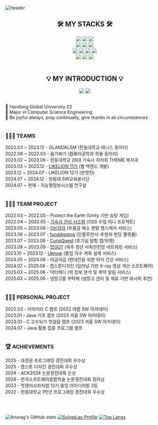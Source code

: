 ![header](https://capsule-render.vercel.app/api?type=waving&color=0:EDA0E9,100:EDA0E9&height=230&section=header&text=Sumin's%20Github&fontSize=60&animation=fadeIn&fontAlignY=32&desc=Developer%20who%20helps%20people%20&descAlignY=50&descAlign=50)

<div align=center>
<h2>🛠 MY STACKS 🛠</h2>
</div>

<div align="center">

  <!-- 언어 -->
  <img src="https://img.shields.io/badge/python-3776AB?style=for-the-badge&logo=python&logoColor=white">
  <img src="https://img.shields.io/badge/java-007396?style=for-the-badge&logo=java&logoColor=white">
  <img src="https://img.shields.io/badge/c++-00599C?style=for-the-badge&logo=c%2B%2B&logoColor=white">
  <br/>

  <!-- AI 관련 -->
  <img src="https://img.shields.io/badge/PyTorch-EE4C2C?style=for-the-badge&logo=pytorch&logoColor=white">
  <img src="https://img.shields.io/badge/TensorFlow-FF6F00?style=for-the-badge&logo=tensorflow&logoColor=white">
  <img src="https://img.shields.io/badge/OpenCV-5C3EE8?style=for-the-badge&logo=opencv&logoColor=white">
  <br/>

  <!-- 개발 프레임워크 -->
  <img src="https://img.shields.io/badge/Spring Boot-6DB33F?style=for-the-badge&logo=Spring Boot&logoColor=white">
  <img src="https://img.shields.io/badge/MySQL-4479A1?style=for-the-badge&logo=mysql&logoColor=white">
  <img src="https://img.shields.io/badge/Flutter-02569B?style=for-the-badge&logo=flutter&logoColor=white">
  <img src="https://img.shields.io/badge/Firebase-FFCA28?style=for-the-badge&logo=firebase&logoColor=white">
  <br/>

  <!-- 협업 도구 -->
  <img src="https://img.shields.io/badge/GitHub-181717?style=for-the-badge&logo=github&logoColor=white">
  <img src="https://img.shields.io/badge/Figma-F24E1E?style=for-the-badge&logo=figma&logoColor=white">
  <img src="https://img.shields.io/badge/Notion-000000?style=for-the-badge&logo=notion&logoColor=white">
  <br/>

</div>

<br/> 

<div align=center>
<h2>💡 MY INTRODUCTION 💡</h2>
<a href="https://www.instagram.com/su_min729/" target="_blank"><img src="https://img.shields.io/badge/instagram-41454A?style=for-the-badge&logo=instagram&logoColor=white"></a> <a href="https://velog.io/@sumina729/posts" target="_blank"><img src="https://img.shields.io/badge/velog-41454A?style=for-the-badge&logo=velog&logoColor=white"></a>
</div>

<br/>

🏫 Handong Global University 22 <br/> 
📝 Major in Computer Science Engineering <br/>
📖 Be joyful always, pray continually, give thanks in all circumstances<br/> <br/> 


### 🧑‍🤝‍🧑 TEAMS<br/> 
2022.03 ~ 2023.12 - GLANDALSM (한동대학교 테니스 동아리)<br/>
2022.08 ~ 2023.03 - 슬기짜기 (컴퓨터공학과 학술 동아리)<br/>
2023.02 ~ 2023.06 - 한동대학교 26대 기숙사 자치회 THEME 복지국<br/>
2023.03 ~ 2023.12 - <a href="https://hgulikelion.web.app/" target="_blank">LIKELION 11기</a> (웹 백엔드 개발)<br/>
2023.12 ~ 2024.07 - LIKELION 12기 (운영진)<br/>
2024.07 ~ 2024.12 - 한동대 SW교육봉사단<br/>
2024.07 ~ 현재 - 지능형정보시스템 연구실<br/><br/>


### 👩🏻‍💻 TEAM PROJECT<br/> 
2022.03 ~ 2022.05 - Protect the Earth (Unity 기반 슈팅 게임)<br/>
2022.04 ~ 2022.05 - <a href="https://github.com/sumina729/TeamProject-Miniproject" target="_blank">기숙사 관리 시스템</a> (OSS 수업 미니 프로젝트)<br/>
2023.05 ~ 2023.06 - <a href="https://www.figma.com/file/n42BBlWMjvBnioE9jeaFGv/%EB%9C%A8%EA%B1%B0%EC%9A%B4-%EA%B0%90%EC%9E%90?type=design&node-id=8%3A77&mode=design&t=dgvaucUJkgvzg1LZ-1" target="_blank">Oh!감자</a> (우울감 해소 멘탈 헬스케어 서비스)<br/>
2023.06 ~ 2023.07 - <a href="https://github.com/LikeLionHGU/2023-Summer-team1-back/tree/main" target="_blank">funddigging</a> (인플루언서-후원자 펀딩 플랫폼)<br/>
2023.07 ~ 2023.08 - <a href="https://github.com/LikeLionHGU/CurioQuest-back/tree/queryCube" target="_blank">CurioQuest</a> (호기심 탐험 앱/위젯)<br/>
2023.08 ~ 2023.09 - <a href="https://www.jejudsi.kr/issue/Rvbr" target="_blank">밥GO?</a> (제주 청년 사회안전망 네트워킹 서비스)<br/>
2023.10 ~ 2023.12 - <a href="https://github.com/LikeLionHGU/UKnow-backend" target="_blank">Uknow</a> (졸업 이수 계획 설계 서비스)<br/>
2024.05 ~ 2024.06 - 야금야금 (현대인을 위한 야식 건강 서비스)<br/>
2024.07 ~ 2025.06 - 캡스톤디자인 (딥러닝 기반 X-ray 영상 개선 소프트웨어)<br/>
2025.03 ~ 2025.06 - 닥터메디 (약 정보 분석 및 복약 알림 서비스)<br/>
2025.03 ~ 2025.06 - 냉장고를 부탁해 (냉장고 관리 및 재료 기반 레시피 추천)<br/><br/>


### 👩🏻‍💻 PERSONAL PROJECT<br/>
2022.03 - 미리미리 C 캠프 (2022 여름 SW 아카데미)<br/>
2023.01 - Java 기초 캠프 (2023 겨울 SW 아카데미)<br/>
2023.01 - C 고수되기 첫걸음 캠프 (2023 겨울 SW 아카데미)<br/>
2024.07 - Java 활용 집중 프로그램 캠프<br/><br/>

### 🏆 ACHIEVEMENTS<br/>
2025 - 대경권 프로그래밍 경진대회 우수상<br/>
2025 - 캡스톤 디자인 경진대회 우수상<br/>
2024 - ACK2024 논문경진대회 은상<br/>
2024 - 한국소프트웨어종합학술 논문경진대회 장려상<br/>
2023 - 멋쟁이사자처럼 12기 중앙 아이디어톤 2등<br/>
2022 - 한동대학교 1학년 프로그래밍 경진대회 우수상<br/>

<br/> 
<br/> 

![Anurag's GitHub stats](https://github-readme-stats.vercel.app/api?username=sumina729&show_icons=true&theme=nightowl)  [![Solved.ac Profile](http://mazassumnida.wtf/api/v2/generate_badge?boj=sumina729)](https://solved.ac/sumina729) [![Top Langs](https://github-readme-stats.vercel.app/api/top-langs/?username=sumina729&layout=compact)](https://github.com/anuraghazra/github-readme-stats)

<!--
**sumina729/sumina729** is a ✨ _special_ ✨ repository because its `README.md` (this file) appears on your GitHub profile.

Here are some ideas to get you started:

- 🔭 I’m currently working on ...
- 🌱 I’m currently learning ...
- 👯 I’m looking to collaborate on ...
- 🤔 I’m looking for help with ...
- 💬 Ask me about ...
- 📫 How to reach me: ...
- 😄 Pronouns: ...
- ⚡ Fun fact: ...
-->

